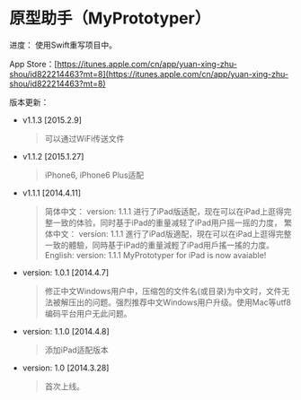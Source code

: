 原型助手（MyPrototyper）
====
进度：
使用Swift重写项目中。

App Store：[https://itunes.apple.com/cn/app/yuan-xing-zhu-shou/id822214463?mt=8](https://itunes.apple.com/cn/app/yuan-xing-zhu-shou/id822214463?mt=8)

版本更新：

- v1.1.3 [2015.2.9]
	> 可以通过WiFi传送文件

- v1.1.2 [2015.1.27]
	> iPhone6, iPhone6 Plus适配
	
- v1.1.1 [2014.4.11]

	>简体中文：
version: 1.1.1 进行了iPad版适配，现在可以在iPad上逛得完整一致的体验，同时基于iPad的重量减轻了iPad用户摇一摇的力度，
繁体中文：
version: 1.1.1 進行了iPad版適配，現在可以在iPad上逛得完整一致的體驗，同時基于iPad的重量減輕了iPad用戶搖一搖的力度。
English:
version: 1.1.1 MyPrototyper for iPad is now avaiable!


- version: 1.0.1 [2014.4.7]

	>修正中文Windows用户中，压缩包的文件名(或目录)为中文时，文件无法被解压出的问题。强烈推荐中文Windows用户升级。使用Mac等utf8编码平台用户无此问题。

- version: 1.1.0 [2014.4.8]

	>添加iPad适配版本 

- version: 1.0 [2014.3.28]
	>首次上线。
